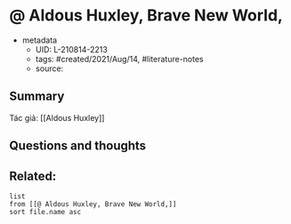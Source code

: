 # @ Aldous Huxley, Brave New World,


- metadata
	- UID: L-210814-2213
	- tags: #created/2021/Aug/14, #literature-notes 
	- source: 

## Summary
Tác giả: [[Aldous Huxley]]

## Questions and thoughts


## Related:
```dataview
list
from [[@ Aldous Huxley, Brave New World,]]
sort file.name asc
```
